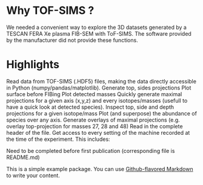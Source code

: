 # Why TOF-SIMS ?
We needed a convenient way to explore the 3D datasets generated by a TESCAN FERA Xe plasma FIB-SEM with ToF-SIMS.  The software provided by the manufacturer did not provide these functions.

# Highlights

Read data from TOF-SIMS (.HDF5) files, making the data directly accessible in Python (numpy/pandas/matplotlib).
Generate top, sides projections
Plot surface before FIBing
Plot detected masses
Quickly generate maximal projections for a given axis (x,y,z) and every isotopes/masses (usefull to have a quick look at detected species).
Inspect top, side and depth projections for a given isotope/mass
Plot (and superpose) the abundance of species over any axis.
Generate overlays of maximal projections (e.g. overlay top-projection for masses 27, 28 and 48)
Read in the complete header of the file. Get access to every setting of the machine recorded at the time of the experiment. This includes:


Need to be completed before first publication
(corresponding file is README.md)


This is a simple example package. You can use
[Github-flavored Markdown](https://guides.github.com/features/mastering-markdown/)
to write your content.
